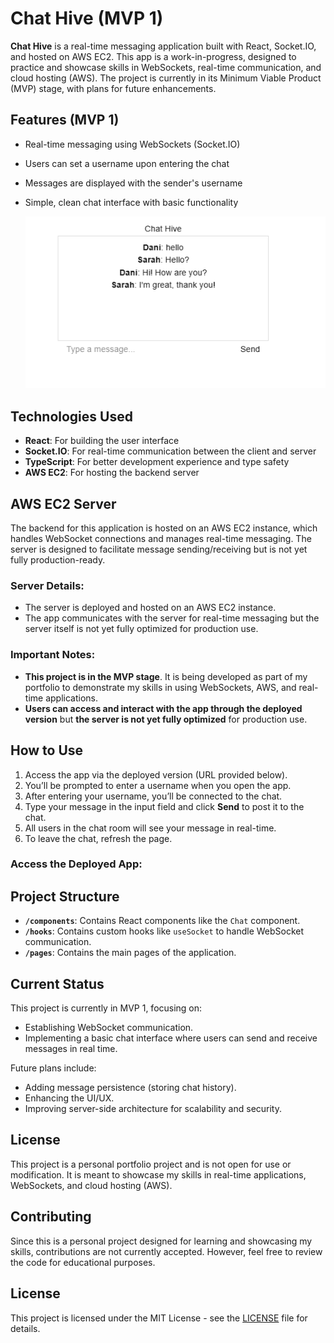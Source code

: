 # Chat Hive (MVP 1)

**Chat Hive** is a real-time messaging application built with React, Socket.IO, and hosted on AWS EC2. This app is a work-in-progress, designed to practice and showcase skills in WebSockets, real-time communication, and cloud hosting (AWS). The project is currently in its Minimum Viable Product (MVP) stage, with plans for future enhancements.

## Features (MVP 1)

- Real-time messaging using WebSockets (Socket.IO)
- Users can set a username upon entering the chat
- Messages are displayed with the sender's username
- Simple, clean chat interface with basic functionality

  ![Image of chat app](./public/Screenshot.png)

## Technologies Used

- **React**: For building the user interface
- **Socket.IO**: For real-time communication between the client and server
- **TypeScript**: For better development experience and type safety
- **AWS EC2**: For hosting the backend server

## AWS EC2 Server

The backend for this application is hosted on an AWS EC2 instance, which handles WebSocket connections and manages real-time messaging. The server is designed to facilitate message sending/receiving but is not yet fully production-ready. 

### Server Details:
- The server is deployed and hosted on an AWS EC2 instance.
- The app communicates with the server for real-time messaging but the server itself is not yet fully optimized for production use.

### Important Notes:
- **This project is in the MVP stage**. It is being developed as part of my portfolio to demonstrate my skills in using WebSockets, AWS, and real-time applications.
- **Users can access and interact with the app through the deployed version** but **the server is not yet fully optimized** for production use.

## How to Use

1. Access the app via the deployed version (URL provided below).
2. You’ll be prompted to enter a username when you open the app.
3. After entering your username, you’ll be connected to the chat.
4. Type your message in the input field and click **Send** to post it to the chat.
5. All users in the chat room will see your message in real-time.
6. To leave the chat, refresh the page.

### Access the Deployed App:



## Project Structure

- **`/components`**: Contains React components like the `Chat` component.
- **`/hooks`**: Contains custom hooks like `useSocket` to handle WebSocket communication.
- **`/pages`**: Contains the main pages of the application.

## Current Status

This project is currently in MVP 1, focusing on:
- Establishing WebSocket communication.
- Implementing a basic chat interface where users can send and receive messages in real time.

Future plans include:
- Adding message persistence (storing chat history).
- Enhancing the UI/UX.
- Improving server-side architecture for scalability and security.

## License

This project is a personal portfolio project and is not open for use or modification. It is meant to showcase my skills in real-time applications, WebSockets, and cloud hosting (AWS).

## Contributing

Since this is a personal project designed for learning and showcasing my skills, contributions are not currently accepted. However, feel free to review the code for educational purposes.

## License

This project is licensed under the MIT License - see the [LICENSE](LICENSE) file for details.
